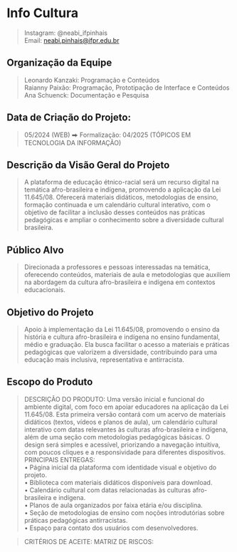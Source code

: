 # Info Cultura
> Instagram: @neabi_ifpinhais \
> Email: neabi.pinhais@ifpr.edu.br

## Organização da Equipe
> Leonardo Kanzaki: Programação e Conteúdos \
> Raianny Paixão: Programação, Prototipação de Interface e Conteúdos \
> Ana Schuenck: Documentação e Pesquisa

## Data de Criação do Projeto:
> 05/2024 (WEB) ⮕  Formalização: 04/2025 (TÓPICOS EM TECNOLOGIA DA INFORMAÇÃO)

## Descrição da Visão Geral do Projeto
> A plataforma de educação étnico-racial será um recurso digital na temática afro-brasileira e indígena, promovendo a aplicação da Lei 11.645/08. Oferecerá materiais didáticos, metodologias de ensino, formação continuada e um calendário cultural interativo, com o objetivo de facilitar a inclusão desses conteúdos nas práticas pedagógicas e ampliar o conhecimento sobre a diversidade cultural brasileira.

## Público Alvo
> Direcionada a professores e pessoas interessadas na temática, oferecendo conteúdos, materiais de aula e metodologias que auxiliem na abordagem da cultura afro-brasileira e indígena em contextos educacionais.

## Objetivo do Projeto
> Apoio à implementação da Lei 11.645/08, promovendo o ensino da história e cultura afro-brasileira e indígena no ensino fundamental, médio e graduação. Ela busca facilitar o acesso a materiais e práticas pedagógicas que valorizem a diversidade, contribuindo para uma educação mais inclusiva, representativa e antirracista.

## Escopo do Produto
> DESCRIÇÃO DO PRODUTO: Uma versão inicial e funcional do ambiente digital, com foco em apoiar educadores na aplicação da Lei 11.645/08. Esta primeira versão contará com um acervo de materiais didáticos (textos, vídeos e planos de aula), um calendário cultural interativo com datas relevantes às culturas afro-brasileira e indígena, além de uma seção com metodologias pedagógicas básicas. O design será simples e acessível, priorizando a navegação intuitiva, com poucos cliques e a responsividade para diferentes dispositivos. \
> PRINCIPAIS ENTREGAS: \
• Página inicial da plataforma com identidade visual e objetivo do projeto. \
• Biblioteca com materiais didáticos disponíveis para download. \
• Calendário cultural com datas relacionadas às culturas afro-brasileira e indígena. \
• Planos de aula organizados por faixa etária e/ou disciplina. \
• Seção de metodologias de ensino com noções introdutórias sobre práticas pedagógicas antirracistas. \
• Espaço para contato dos usuários com desenvolvedores. 

> CRITÉRIOS DE ACEITE: 
> MATRIZ DE RISCOS:






